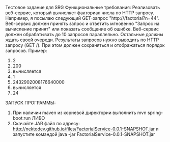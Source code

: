 Тестовое задание для SRG
Функциональные требования:
Реализовать веб-сервис, который вычисляет факториал числа по HTTP запросу. Например, я посылаю следующий GET-запрос "http://<domain>/factorial?n=44".
Веб-сервис должен принять запрос и ответить мгновенно "Запрос на вычисление принят" или показать сообщение об ошибке.
Веб-сервис должен обрабатывать до 10 запросов параллельно. Остальные должны ждать своей очереди.
Результаты запросов нужно выводить по HTTP запросу (GET /).
При этом должен сохраняться и отображаться порядок запросов.
Пример:
1. 2
2. 200
3. вычисляется
4. 1
5. 2432902008176640000
6. вычисляется
7. 24


ЗАПУСК ПРОГРАММЫ:
1. При наличии maven из корневой директории выполнить mvn spring-boot:run
ЛИБО
2. Скачайте JAR файл по адресу: http://nektodev.github.io/files/FactorialService-0.0.1-SNAPSHOT.jar 
и запустите командой java -jar FactorialService-0.0.1-SNAPSHOT.jar

